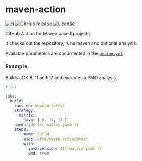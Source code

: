# maven-action

[![ci](https://github.com/offa/maven-action/actions/workflows/ci.yml/badge.svg)](https://github.com/offa/maven-action/actions/workflows/ci.yml)
[![GitHub release](https://img.shields.io/github/release/offa/maven-action.svg)](https://github.com/offa/maven-action/releases)
[![License](https://img.shields.io/badge/license-GPLv3-yellow.svg)](LICENSE)

GitHub Action for Maven based projects.

It checks out the repository, runs maven and optional analysis.

Available parameters are documented in the [`action.yml`](./action.yml).

### Example

Builds JDK 8, 11 and 17 and executes a PMD analysis.

```yml
# […]

jobs:
  build:
    runs-on: ubuntu-latest
    strategy:
      matrix:
        java: [ 8, 11, 17 ]
    name: jdk-${{ matrix.java }}
    steps:
      - name: Build
        uses: offa/maven-action@main
        with:
          java-version: ${{ matrix.java }}
          pmd: true
```
